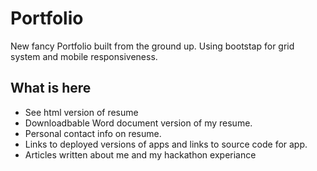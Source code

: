 # Portfolio

New fancy Portfolio built from the ground up. Using bootstap for grid system and mobile responsiveness. 

## What is here 
- See html version of resume
- Downloadbable Word document version of my resume.
- Personal contact info on resume.
- Links to deployed versions of apps and links to source code for app.
- Articles written about me and my hackathon experiance